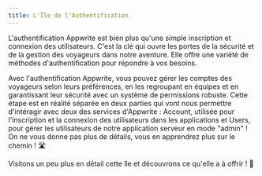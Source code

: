 ```yaml
---
title: L'Île de l'Authentification
---
```


<Hero
title="Bienvenue sur L'Île de l'Authentification 🏝️"
image="/assets/workshop/authentication/island.jpeg"
description="Préparez-vous à explorer L'Île de l'Authentification, une étape cruciale de notre voyage ! 🏝️ Dans cette
section, vous plongerez dans les eaux profondes de l'authentification, une clé essentielle pour sécuriser et gérer les
voyageurs de votre application. Suivez ce module attentivement, car il est indispensable pour déverrouiller les trésors
qui vous attendent dans les modules suivants. 🔐"
/>

L'authentification Appwrite est bien plus qu'une simple inscription et connexion des utilisateurs. C'est la clé qui
ouvre les portes de la sécurité et de la gestion des voyageurs dans notre aventure. Elle offre une variété de méthodes
d'authentification pour répondre à vos besoins.

Avec l'authentification Appwrite, vous pouvez gérer les comptes des voyageurs selon leurs préférences, en les regroupant
en équipes et en garantissant leur sécurité avec un système de permissions robuste. Cette étape est en réalité séparée
en deux parties qui vont nous permettre d'intéragir avec deux des services d'Appwrite : Account, utilisée pour
l'inscription et la connexion des utilisateurs dans les applications et Users, pour gérer les utilisateurs de notre
application serveur en mode "admin" ! On ne vous donne pas plus de détails, vous en apprendrez plus sur le chemin ! 🛣️

Visitons un peu plus en détail cette île et découvrons ce qu'elle a à offrir ! 🔐
